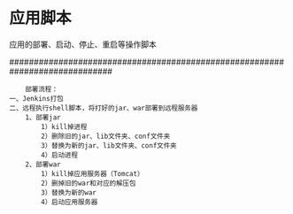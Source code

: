 应用脚本
=====
应用的部署、启动、停止、重启等操作脚本
        
#############################################################################

        部署流程：
    一、Jenkins打包
    二、远程执行shell脚本，将打好的jar、war部署到远程服务器
        1、部署jar
            1）kill掉进程
            2）删除旧的jar、lib文件夹、conf文件夹
            3）替换为新的jar、lib文件夹、conf文件夹
            4）启动进程
        2、部署war
            1）kill掉应用服务器（Tomcat）
            2）删掉旧的war和对应的解压包
            3）替换为新的war
            4）启动应用服务器

